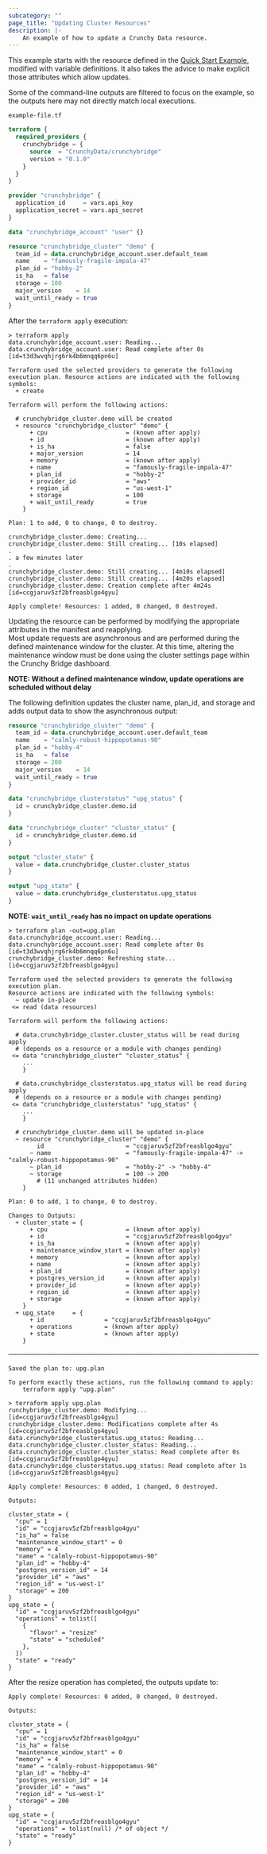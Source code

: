 ```yaml
---
subcategory: ""
page_title: "Updating Cluster Resources"
description: |-
    An example of how to update a Crunchy Data resource.
---
```


This example starts with the resource defined in the [Quick Start Example](example.md), modified with variable definitions. It also takes the advice to make explicit those attributes which allow updates.

Some of the command-line outputs are filtered to focus on the example, so the outputs here may not directly match local executions.

`example-file.tf`
```terraform
terraform {
  required_providers {
    crunchybridge = {
      source  = "CrunchyData/crunchybridge"
      version = "0.1.0"
    }
  }
}

provider "crunchybridge" {
  application_id     = vars.api_key
  application_secret = vars.api_secret
}

data "crunchybridge_account" "user" {}

resource "crunchybridge_cluster" "demo" {
  team_id = data.crunchybridge_account.user.default_team
  name    = "famously-fragile-impala-47"
  plan_id = "hobby-2"
  is_ha   = false
  storage = 100
  major_version    = 14
  wait_until_ready = true
}
```

After the `terraform apply` execution:

```
> terraform apply
data.crunchybridge_account.user: Reading...
data.crunchybridge_account.user: Read complete after 0s [id=t3d3wvqhjrg6rk4b6mnqq6pn6u]

Terraform used the selected providers to generate the following execution plan. Resource actions are indicated with the following symbols:
  + create

Terraform will perform the following actions:

  # crunchybridge_cluster.demo will be created
  + resource "crunchybridge_cluster" "demo" {
      + cpu                      = (known after apply)
      + id                       = (known after apply)
      + is_ha                    = false
      + major_version            = 14
      + memory                   = (known after apply)
      + name                     = "famously-fragile-impala-47"
      + plan_id                  = "hobby-2"
      + provider_id              = "aws"
      + region_id                = "us-west-1"
      + storage                  = 100
      + wait_until_ready         = true
    }

Plan: 1 to add, 0 to change, 0 to destroy.

crunchybridge_cluster.demo: Creating...
crunchybridge_cluster.demo: Still creating... [10s elapsed]
.
. a few minutes later
.
crunchybridge_cluster.demo: Still creating... [4m10s elapsed]
crunchybridge_cluster.demo: Still creating... [4m20s elapsed]
crunchybridge_cluster.demo: Creation complete after 4m24s [id=ccgjaruv5zf2bfreasblgo4gyu]

Apply complete! Resources: 1 added, 0 changed, 0 destroyed.
```

Updating the resource can be performed by modifying the appropriate attributes in the manifest and reapplying.  
Most update requests are asynchronous and are performed during the defined maintenance window for the cluster. At this time, altering the maintenance window must be done using the cluster settings page within the Crunchy Bridge dashboard.

**NOTE: Without a defined maintenance window, update operations are scheduled without delay**

The following definition updates the cluster name, plan_id, and storage and adds output data to show the asynchronous output:

```terraform
resource "crunchybridge_cluster" "demo" {
  team_id = data.crunchybridge_account.user.default_team
  name    = "calmly-robust-hippopotamus-90"
  plan_id = "hobby-4"
  is_ha   = false
  storage = 200
  major_version    = 14
  wait_until_ready = true
}

data "crunchybridge_clusterstatus" "upg_status" {
  id = crunchybridge_cluster.demo.id
}

data "crunchybridge_cluster" "cluster_status" {
  id = crunchybridge_cluster.demo.id
}

output "cluster_state" {
  value = data.crunchybridge_cluster.cluster_status
}

output "upg_state" {
  value = data.crunchybridge_clusterstatus.upg_status
}
```
**NOTE: `wait_until_ready` has no impact on update operations**
```
> terraform plan -out=upg.plan
data.crunchybridge_account.user: Reading...
data.crunchybridge_account.user: Read complete after 0s [id=t3d3wvqhjrg6rk4b6mnqq6pn6u]
crunchybridge_cluster.demo: Refreshing state... [id=ccgjaruv5zf2bfreasblgo4gyu]

Terraform used the selected providers to generate the following execution plan. 
Resource actions are indicated with the following symbols:
  ~ update in-place
 <= read (data resources)

Terraform will perform the following actions:

  # data.crunchybridge_cluster.cluster_status will be read during apply
  # (depends on a resource or a module with changes pending)
 <= data "crunchybridge_cluster" "cluster_status" {
    ...
    }

  # data.crunchybridge_clusterstatus.upg_status will be read during apply
  # (depends on a resource or a module with changes pending)
 <= data "crunchybridge_clusterstatus" "upg_status" {
    ...
    }

  # crunchybridge_cluster.demo will be updated in-place
  ~ resource "crunchybridge_cluster" "demo" {
        id                       = "ccgjaruv5zf2bfreasblgo4gyu"
      ~ name                     = "famously-fragile-impala-47" -> "calmly-robust-hippopotamus-90"
      ~ plan_id                  = "hobby-2" -> "hobby-4"
      ~ storage                  = 100 -> 200
        # (11 unchanged attributes hidden)
    }

Plan: 0 to add, 1 to change, 0 to destroy.

Changes to Outputs:
  + cluster_state = {
      + cpu                      = (known after apply)
      + id                       = "ccgjaruv5zf2bfreasblgo4gyu"
      + is_ha                    = (known after apply)
      + maintenance_window_start = (known after apply)
      + memory                   = (known after apply)
      + name                     = (known after apply)
      + plan_id                  = (known after apply)
      + postgres_version_id      = (known after apply)
      + provider_id              = (known after apply)
      + region_id                = (known after apply)
      + storage                  = (known after apply)
    }
  + upg_state     = {
      + id                 = "ccgjaruv5zf2bfreasblgo4gyu"
      + operations         = (known after apply)
      + state              = (known after apply)
    }

───────────────────────────────────────────────────────────────────────────────────────────────────

Saved the plan to: upg.plan

To perform exactly these actions, run the following command to apply:
    terraform apply "upg.plan"

> terraform apply upg.plan
runchybridge_cluster.demo: Modifying... [id=ccgjaruv5zf2bfreasblgo4gyu]
crunchybridge_cluster.demo: Modifications complete after 4s [id=ccgjaruv5zf2bfreasblgo4gyu]
data.crunchybridge_clusterstatus.upg_status: Reading...
data.crunchybridge_cluster.cluster_status: Reading...
data.crunchybridge_cluster.cluster_status: Read complete after 0s [id=ccgjaruv5zf2bfreasblgo4gyu]
data.crunchybridge_clusterstatus.upg_status: Read complete after 1s [id=ccgjaruv5zf2bfreasblgo4gyu]

Apply complete! Resources: 0 added, 1 changed, 0 destroyed.

Outputs:

cluster_state = {
  "cpu" = 1
  "id" = "ccgjaruv5zf2bfreasblgo4gyu"
  "is_ha" = false
  "maintenance_window_start" = 0
  "memory" = 4
  "name" = "calmly-robust-hippopotamus-90"
  "plan_id" = "hobby-4"
  "postgres_version_id" = 14
  "provider_id" = "aws"
  "region_id" = "us-west-1"
  "storage" = 200
}
upg_state = {
  "id" = "ccgjaruv5zf2bfreasblgo4gyu"
  "operations" = tolist([
    {
      "flavor" = "resize"
      "state" = "scheduled"
    },
  ])
  "state" = "ready"
}
```
After the resize operation has completed, the outputs update to:
```
Apply complete! Resources: 0 added, 0 changed, 0 destroyed.

Outputs:

cluster_state = {
  "cpu" = 1
  "id" = "ccgjaruv5zf2bfreasblgo4gyu"
  "is_ha" = false
  "maintenance_window_start" = 0
  "memory" = 4
  "name" = "calmly-robust-hippopotamus-90"
  "plan_id" = "hobby-4"
  "postgres_version_id" = 14
  "provider_id" = "aws"
  "region_id" = "us-west-1"
  "storage" = 200
}
upg_state = {
  "id" = "ccgjaruv5zf2bfreasblgo4gyu"
  "operations" = tolist(null) /* of object */
  "state" = "ready"
}

```

